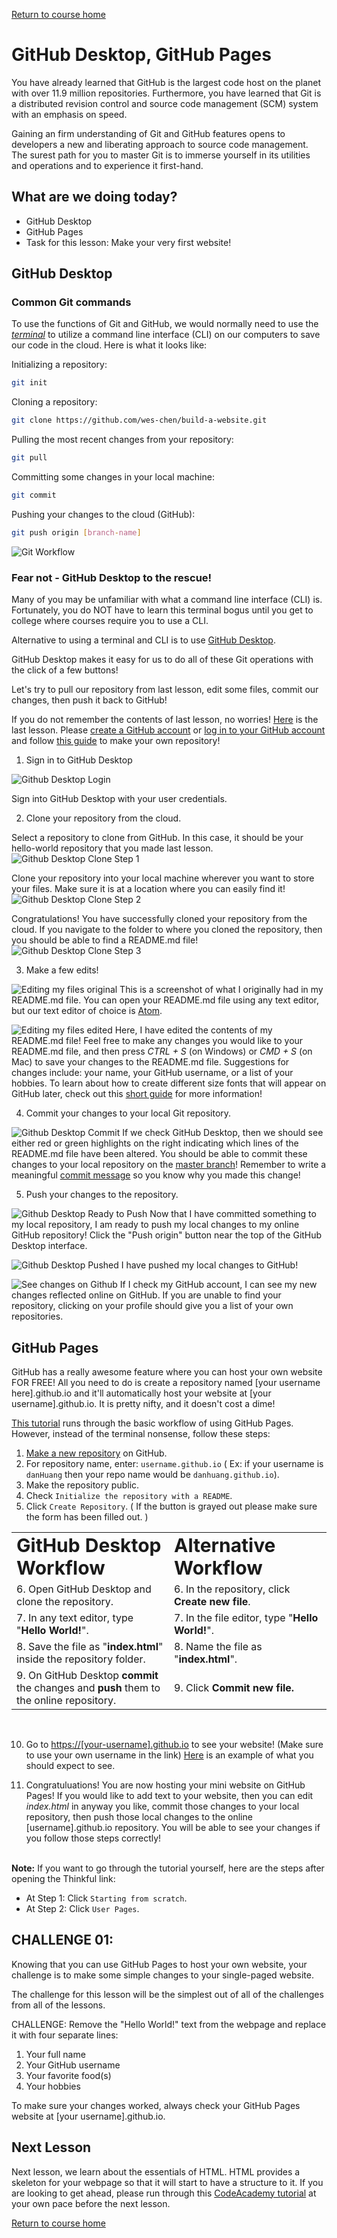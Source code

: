 <a href="https://wes-chen.github.io/build-a-website/">Return to course home</a>

# GitHub Desktop, GitHub Pages

You have already learned that GitHub is the largest code host on the planet with over 11.9 million repositories. Furthermore, you have learned that Git is a distributed revision control and source code management (SCM) system with an emphasis on speed.

Gaining an firm understanding of Git and GitHub features opens to developers a new and liberating approach to source code management. The surest path for you to master Git is to immerse yourself in its utilities and operations and to experience it first-hand.

## What are we doing today?

-   GitHub Desktop
-   GitHub Pages
-   Task for this lesson: Make your very first website!

## GitHub Desktop

### Common Git commands

To use the functions of Git and GitHub, we would normally need to use the [_terminal_](https://askubuntu.com/questions/38162/what-is-a-terminal-and-how-do-i-open-and-use-it) to utilize a command line interface (CLI) on our computers to save our code in the cloud. Here is what it looks like:

Initializing a repository:

```bash
git init
```

Cloning a repository:

```bash
git clone https://github.com/wes-chen/build-a-website.git
```

Pulling the most recent changes from your repository:

```bash
git pull
```

Committing some changes in your local machine:

```bash
git commit
```

Pushing your changes to the cloud (GitHub):

```bash
git push origin [branch-name]
```

![Git Workflow](https://raw.githubusercontent.com/wes-chen/build-a-website/master/lesson-02/gitLocalWorkflow.png)

### Fear not - GitHub Desktop to the rescue!

Many of you may be unfamiliar with what a command line interface (CLI) is. Fortunately, you do NOT have to learn this terminal bogus until you get to college where courses require you to use a CLI.

Alternative to using a terminal and CLI is to use [GitHub Desktop](https://desktop.github.com/).

GitHub Desktop makes it easy for us to do all of these Git operations with the click of a few buttons!

Let's try to pull our repository from last lesson, edit some files, commit our changes, then push it back to GitHub!

If you do not remember the contents of last lesson, no worries! [Here](https://wes-chen.github.io/build-a-website/lesson-01) is the last lesson. Please [create a GitHub account](https://github.com/join) or [log in to your GitHub account](https://github.com/login) and follow [this guide](https://guides.github.com/activities/hello-world/) to make your own repository!

1. Sign in to GitHub Desktop

![Github Desktop Login](https://raw.githubusercontent.com/wes-chen/build-a-website/master/lesson-02/github-desktop-first-screen.png)

Sign into GitHub Desktop with your user credentials.

2. Clone your repository from the cloud.

Select a repository to clone from GitHub. In this case, it should be your hello-world repository that you made last lesson.
![Github Desktop Clone Step 1](https://raw.githubusercontent.com/wes-chen/build-a-website/master/lesson-02/github-desktop-no-repos.png)

Clone your repository into your local machine wherever you want to store your files. Make sure it is at a location where you can easily find it!
![Github Desktop Clone Step 2](https://raw.githubusercontent.com/wes-chen/build-a-website/master/lesson-02/github-desktop-clone-a-repo.png)

Congratulations! You have successfully cloned your repository from the cloud. If you navigate to the folder to where you cloned the repository, then you should be able to find a README.md file!
![Github Desktop Clone Step 3](https://raw.githubusercontent.com/wes-chen/build-a-website/master/lesson-02/github-desktop-repo-view.png)

3. Make a few edits!

![Editing my files original](https://raw.githubusercontent.com/wes-chen/build-a-website/master/lesson-02/text-editor-original-text.png)
This is a screenshot of what I originally had in my README.md file. You can open your README.md file using any text editor, but our text editor of choice is [Atom](https://atom.io/).

![Editing my files edited](https://raw.githubusercontent.com/wes-chen/build-a-website/master/lesson-02/text-editor-edited-text.png)
Here, I have edited the contents of my README.md file! Feel free to make any changes you would like to your README.md file, and then press _CTRL + S_ (on Windows) or _CMD + S_ (on Mac) to save your changes to the README.md file. Suggestions for changes include: your name, your GitHub username, or a list of your hobbies. To learn about how to create different size fonts that will appear on GitHub later, check out this [short guide](https://guides.github.com/features/mastering-markdown/) for more information!

4.  Commit your changes to your local Git repository.

![Github Desktop Commit](https://raw.githubusercontent.com/wes-chen/build-a-website/master/lesson-02/github-desktop-view-changes.png)
If we check GitHub Desktop, then we should see either red or green highlights on the right indicating which lines of the README.md file have been altered. You should be able to commit these changes to your local repository on the [master branch](https://git-scm.com/book/en/v2/Git-Branching-Branches-in-a-Nutshell)! Remember to write a meaningful [commit message](https://chris.beams.io/posts/git-commit/) so you know why you made this change!

5.  Push your changes to the repository.

![Github Desktop Ready to Push](https://raw.githubusercontent.com/wes-chen/build-a-website/master/lesson-02/github-desktop-ready-to-push.png)
Now that I have committed something to my local repository, I am ready to push my local changes to my online GitHub repository! Click the "Push origin" button near the top of the GitHub Desktop interface.

![Github Desktop Pushed](https://raw.githubusercontent.com/wes-chen/build-a-website/master/lesson-02/github-desktop-pushed.png)
I have pushed my local changes to GitHub!

![See changes on Github](https://raw.githubusercontent.com/wes-chen/build-a-website/master/lesson-02/github-my-changed-repo.png)
If I check my GitHub account, I can see my new changes reflected online on GitHub. If you are unable to find your repository, clicking on your profile should give you a list of your own repositories.

## GitHub Pages

GitHub has a really awesome feature where you can host your own website FOR FREE! All you need to do is create a repository named [your username here].github.io and it'll automatically host your website at [your username].github.io. It is pretty nifty, and it doesn't cost a dime!

[This tutorial](https://www.thinkful.com/learn/a-guide-to-using-github-pages/) runs through the basic workflow of using GitHub Pages. However, instead of the terminal nonsense, follow these steps:

1.  [Make a new repository](https://github.com/new) on GitHub.
2.  For repository name, enter: `username.github.io` ( Ex: if your username is `danHuang` then your repo name would be `danhuang.github.io`).
3.  Make the repository public.
4.  Check `Initialize the repository with a README`.
5.  Click `Create Repository`. ( If the button is grayed out please make sure the form has been filled out. )

<table border="0">
 <tr>
    <td><b style="font-size:30px">GitHub Desktop Workflow</b></td>
    <td><b style="font-size:30px">Alternative Workflow</b></td>
 </tr>
 <tr>
    <td width="50%">6. Open GitHub Desktop and clone the repository. </td>
    <td>6. In the repository, click <b>Create new file</b>.</td>
 </tr>

 <tr>
    <td>7. In any text editor, type "<b>Hello World!</b>".</td>
    <td>7. In the file editor, type "<b>Hello World!</b>". </td>
 </tr>
 <tr>
    <td>8. Save the file as "<b>index.html</b>" inside the repository folder.</td>
    <td>8. Name the file as "<b>index.html</b>". </td>
 </tr>
 <tr>
    <td>9. On GitHub Desktop <b>commit</b> the changes and <b>push</b> them to the online repository.</td>
    <td>9. Click <b>Commit new file.</b></td>
 </tr>
</table>
<br>

10. Go to <https://[your-username].github.io> to see your website! (Make sure to use your own username in the link) 
    <a href="https://wes-chen.github.io/build-a-website/lesson-02/example.html">Here</a> is an example of what you should expect to see.
    <br>

11. Congratuluations! You are now hosting your mini website on GitHub Pages! If you would like to add text to your website, then you can edit _index.html_ in anyway you like, commit those changes to your local repository, then push those local changes to the online [username].github.io repository. You will be able to see your changes if you follow those steps correctly!
    <br>
    <br>

**Note:** If you want to go through the tutorial yourself, here are the steps after opening the Thinkful link:

-   At Step 1: Click `Starting from scratch`.
-   At Step 2: Click `User Pages`.

## CHALLENGE 01:

Knowing that you can use GitHub Pages to host your own website, your challenge is to make some simple changes to your single-paged website.

The challenge for this lesson will be the simplest out of all of the challenges from all of the lessons.

CHALLENGE: Remove the "Hello World!" text from the webpage and replace it with four separate lines:
   1. Your full name
   2. Your GitHub username
   3. Your favorite food(s)
   4. Your hobbies
   
To make sure your changes worked, always check your GitHub Pages website at [your username].github.io.

## Next Lesson

Next lesson, we learn about the essentials of HTML. HTML provides a skeleton for your webpage so that it will start to have a structure to it. If you are looking to get ahead, please run through this [CodeAcademy tutorial](https://www.codecademy.com/learn/learn-html) at your own pace before the next lesson.

<a href="https://wes-chen.github.io/build-a-website/">Return to course home</a>
